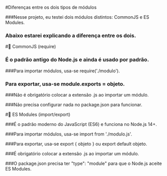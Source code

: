 #Diferenças entre os dois tipos de módulos


###Nesse projeto, eu testei dois módulos distintos: CommonJS e ES Modules. 
### Abaixo estarei explicando a diferença entre os dois.



#📌 CommonJS (require)

### É o padrão antigo do Node.js e ainda é usado por padrão.

###Para importar módulos, usa-se require('./modulo').

### Para exportar, usa-se module.exports = objeto.

###Não é obrigatório colocar a extensão .js ao importar um módulo.

###Não precisa configurar nada no package.json para funcionar.



#📌 ES Modules (import/export)

###É o padrão moderno do JavaScript (ES6) e funciona no Node.js 14+.

###Para importar módulos, usa-se import from './modulo.js'.

###Para exportar, usa-se export { objeto } ou export default objeto.

###É obrigatório colocar a extensão .js ao importar um módulo.

###O package.json precisa ter "type": "module" para que o Node.js aceite ES Modules.



